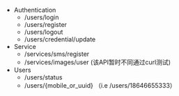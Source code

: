 *   Authentication
    -   /users/login
    -   /users/register
    -   /users/logout
    -   /users/credential/update
*   Service
    -   /services/sms/register
    -   /services/images/user (该API暂时不同通过curl测试)
*   Users
    -   /users/status
    -   /users/{mobile_or_uuid} （i.e /users/18646655333）

